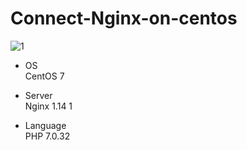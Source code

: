 # Connect-Nginx-on-centos

![1](https://user-images.githubusercontent.com/43987455/48970810-25fc2200-f054-11e8-925b-05bf54db256d.JPG)

* OS<br>
CentOS 7

* Server<br>
Nginx 1.14 1

* Language<br>
PHP 7.0.32

